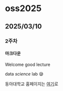 # oss2025
## 2025/03/10
### 2주차
#### 마크다운
Welcome
good lecture

data *science* lab 😪

동아대학교 홈페이지는 [여기](http://www.donga.ac.kr)로
